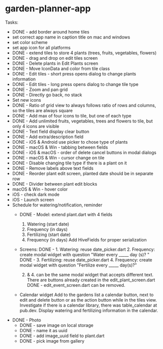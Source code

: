 # garden-planner-app

Tasks:
- DONE - add border around home tiles
- set correct app name in caption title on mac and windows
- set color scheme
- set app icon for all platforms
- DONE - extend tiles to store 4 plants (trees, fruits, vegetables, flowers)
- DONE - drag and drop on edit tiles screen
- DONE - Delete plants in Edit Plants screen
- DONE - Move IconData and color from tile class
- DONE - Edit tiles - short press opens dialog to change plants information
- DONE - Edit tiles - long press opens dialog to change tile type
- DONE - Zoom and pan grid
- DONE - Directly go back, no stack
- Set new icons
- DONE - Ratio of grid view to always follows ratio of rows and columns, so the tiles are always square
- DONE - Add max of four icons to tile, but one of each type
- DONE - Add unlimited fruits, vegetables, trees and flowers to tile, but only 4 icons are visible
- DONE - Text field display clear button
- DONE - Add extra/description field
- DONE - iOS & Android use picker to chose type of plants
- DONE - macOS & Win - tabbing between fields
- DONE - iOS & macOS - order of delete cancel buttons in modal dialogs
- DONE - macOS & Win - cursor change on tile
- DONE - Disable changing tile type if there is a plant on it
- DONE - Remove labels above text fields
- DONE - Reorder plant edit screen, planted date should be in separate row
- DONE - Divider between plant edit blocks
- macOS & Win - hover color
- iOS - check dark mode
- iOS - Launch screen
- Schedule for watering/notification, reminder
    - DONE - Model: extend plant.dart with 4 fields
        1. Watering (start date)
        2. Frequency (in days)
        3. Fertilizing (start date)
        4. Frequency (in days)
      Add HiveFields for proper serialization
    - Screens:
        DONE - 1. Watering: reuse date_picker.dart
        2. Frequency: create modal widget with question "Water every _____ day
        (s)? "
        DONE - 3. Fertilizing: reuse date_picker.dart
        4. Frequency: create modal widget with question "Fertilize every
        _____ day(s)?"

        2. & 4. can be the same modal widget that accepts different text.
        There are buttons already created in the edit_plant_screen.dart
        DONE - edit_event_screen.dart can be removed.
    - Calendar widget
      Add to the gardens list a calendar button, next to edit and delete button
      or as the action button while in the tiles view.
      Investigate if there is a calendar library, there was table_calendar at
       pub.dev.
      Display watering and fertilizing information in the calendar.
- DONE - Photo
    - DONE - save image on local storage
    - DONE - name it as uuid
    - DONE - add image_uuid field to plant.dart
    - DONE - pick image from gallery
